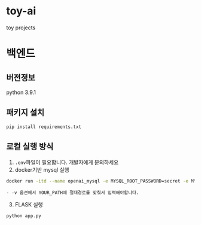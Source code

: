 # toy-ai

toy projects

# 백엔드

## 버전정보
python 3.9.1

## 패키지 설치
`pip install requirements.txt`

## 로컬 실행 방식
1. `.env`파일이 필요합니다. 개발자에게 문의하세요
2. docker기반 mysql 실행

```bash
docker run -itd --name openai_mysql -e MYSQL_ROOT_PASSWORD=secret -e MYSQL_USER=openai -e MYSQL_PASSWORD=secret -e MYSQL_DATABASE=openai -v {YOUR_PATH}/toy-ai/backend/mysql/initdb.d:/docker-entrypoint-initdb.d -p 3306:3306 mysql:latest
```

    - -v 옵션에서 YOUR_PATH에 절대경로를 맞춰서 입력해야합니다.
3. FLASK 실행
```bash
python app.py
```
